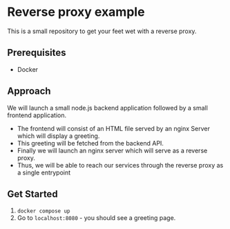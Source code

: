 # Reverse proxy example

This is a small repository to get your feet wet with a reverse proxy.

## Prerequisites

- Docker

## Approach

We will launch a small node.js backend application followed by a small frontend application.

- The frontend will consist of an HTML file served by an nginx Server which will display a greeting.
- This greeting will be fetched from the backend API.
- Finally we will launch an nginx server which will serve as a reverse proxy.
- Thus, we will be able to reach our services through the reverse proxy as a single entrypoint

## Get Started

1. `docker compose up`
2. Go to `localhost:8080` - you should see a greeting page.
